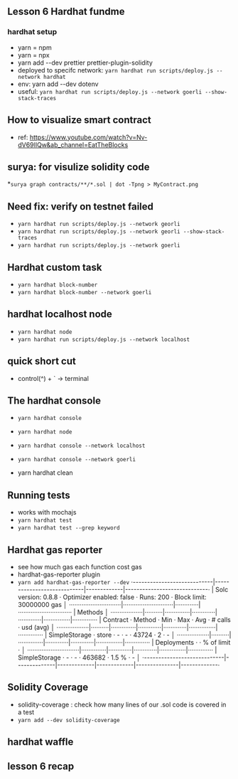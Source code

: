 ## Lesson 6 Hardhat fundme

### hardhat setup
* yarn = npm
* yarn = npx
* yarn add --dev prettier prettier-plugin-solidity
* deployed to specifc network: `yarn hardhat run scripts/deploy.js --network hardhat`
* env: yarn add --dev dotenv
* useful: `yarn hardhat run scripts/deploy.js --network goerli --show-stack-traces`


## How to visualize smart contract 
* ref: https://www.youtube.com/watch?v=Nv-dV69lIQw&ab_channel=EatTheBlocks

## surya: for visulize solidity code
*`surya graph contracts/**/*.sol | dot -Tpng > MyContract.png`

## Need fix: verify on testnet failed
* `yarn hardhat run scripts/deploy.js --network georli                    `
* `yarn hardhat run scripts/deploy.js --network georli --show-stack-traces`
* `yarn hardhat run scripts/deploy.js --network goerli `

## Hardhat custom task
* `yarn hardhat block-number`
* `yarn hardhat block-number --network goerli`

## hardhat localhost node
* `yarn hardhat node`
* `yarn hardhat run scripts/deploy.js --network localhost`

## quick short cut
* control(^) + ` -> terminal


## The hardhat console
* `yarn hardhat console`

* `yarn hardhat node`
* `yarn hardhat console --network localhost`
* `yarn hardhat console --network goerli`

* yarn hardhat clean

## Running tests
* works with mochajs 
* `yarn hardhat test`
* `yarn hardhat test --grep keyword`


## Hardhat gas reporter
* see how much gas each function cost gas
* hardhat-gas-reporter plugin
* `yarn add hardhat-gas-reporter --dev`
·----------------------------|----------------------------|-------------|-----------------------------·
|    Solc version: 0.8.8     ·  Optimizer enabled: false  ·  Runs: 200  ·  Block limit: 30000000 gas  │
·····························|····························|·············|······························
|  Methods                                                                                            │
··················|··········|··············|·············|·············|···············|··············
|  Contract       ·  Method  ·  Min         ·  Max        ·  Avg        ·  # calls      ·  usd (avg)  │
··················|··········|··············|·············|·············|···············|··············
|  SimpleStorage  ·  store   ·           -  ·          -  ·      43724  ·            2  ·          -  │
··················|··········|··············|·············|·············|···············|··············
|  Deployments               ·                                          ·  % of limit   ·             │
·····························|··············|·············|·············|···············|··············
|  SimpleStorage             ·           -  ·          -  ·     463682  ·        1.5 %  ·          -  │
·----------------------------|--------------|-------------|-------------|---------------|-------------·


## Solidity Coverage
* solidity-coverage : check how many lines of our .sol code is covered in a test
* `yarn add --dev solidity-coverage`

## hardhat waffle

## lesson 6 recap 